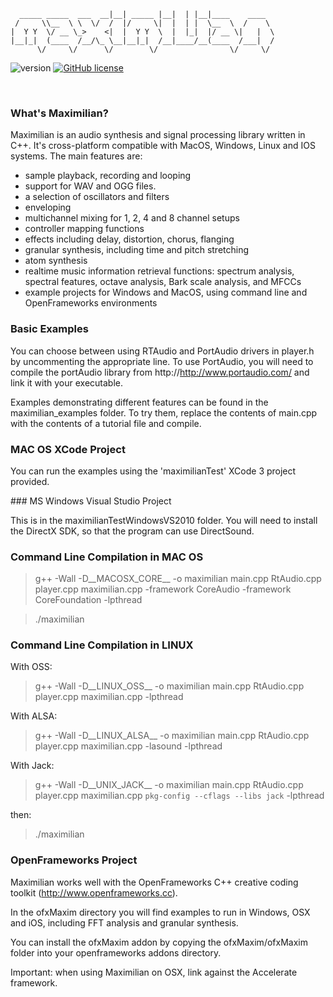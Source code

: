 ```                      .__        .__.__  .__               
  _____ _____  ___  __|__| _____ |__|  | |__|____    ____  
 /     \\__  \ \  \/  /  |/     \|  |  | |  \__  \  /    \ 
|  Y Y  \/ __ \_>    <|  |  Y Y  \  |  |_|  |/ __ \|   |  \
|__|_|  (____  /__/\_ \__|__|_|  /__|____/__(____  /___|  /
      \/     \/      \/        \/                \/     \/
``` 
![version](https://img.shields.io/badge/version-2.0.2-red)
[![GitHub license](https://img.shields.io/badge/license-MIT-blue.svg)](https://github.com/mimic-sussex/eppEditor/blob/master/LICENSE)



<br />

### What's Maximilian?

Maximilian is an audio synthesis and signal processing library written in C++. It's cross-platform compatible with MacOS, Windows, Linux and IOS systems. The main features are:

- sample playback, recording and looping
- support for WAV and OGG files.
- a selection of oscillators and filters
- enveloping
- multichannel mixing for 1, 2, 4 and 8 channel setups
- controller mapping functions
- effects including delay, distortion, chorus, flanging
- granular synthesis, including time and pitch stretching
- atom synthesis
- realtime music information retrieval functions: spectrum analysis, spectral features, octave analysis, Bark scale analysis, and MFCCs
- example projects for Windows and MacOS, using command line and OpenFrameworks environments

### Basic Examples

You can choose between using RTAudio and PortAudio drivers in player.h by uncommenting the appropriate line.  To use PortAudio, you will need to compile the portAudio library from http://http://www.portaudio.com/ and link it with your executable.

Examples demonstrating different features can be found in the maximilian_examples folder.  To try them, replace the contents of main.cpp with the contents of a tutorial file and compile.


### MAC OS XCode Project

You can run the examples using the 'maximilianTest' XCode 3 project provided.


### MS Windows Visual Studio Project

This is in the maximilianTestWindowsVS2010 folder. You will need to install the DirectX SDK, so that the program can use DirectSound.


### Command Line Compilation in MAC OS

> g++ -Wall -D__MACOSX_CORE__ -o maximilian main.cpp RtAudio.cpp player.cpp maximilian.cpp -framework CoreAudio -framework CoreFoundation -lpthread

> ./maximilian


### Command Line Compilation in LINUX

With OSS:
> g++ -Wall -D__LINUX_OSS__ -o maximilian main.cpp RtAudio.cpp player.cpp maximilian.cpp -lpthread

With ALSA:
> g++ -Wall -D__LINUX_ALSA__ -o maximilian main.cpp RtAudio.cpp player.cpp maximilian.cpp -lasound -lpthread

With Jack:
> g++ -Wall -D__UNIX_JACK__ -o maximilian main.cpp RtAudio.cpp player.cpp maximilian.cpp `pkg-config --cflags --libs jack` -lpthread

then:
> ./maximilian



### OpenFrameworks Project

Maximilian works well with the OpenFrameworks C++ creative coding toolkit (http://www.openframeworks.cc).

In the ofxMaxim directory you will find examples to run in Windows, OSX and iOS, including FFT analysis and granular synthesis.  

You can install the ofxMaxim addon by copying the ofxMaxim/ofxMaxim folder into your openframeworks addons directory.

Important: when using Maximilian on OSX, link against the Accelerate framework.
